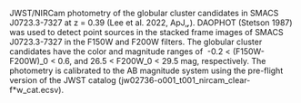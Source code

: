 JWST/NIRCam photometry of the globular cluster candidates in SMACS J0723.3-7327 at z = 0.39 (Lee et al. 2022, ApJ,***,***). DAOPHOT (Stetson 1987) was used to detect point sources in the stacked frame images of SMACS J0723.3-7327 in the F150W and F200W filters. The globular cluster candidates have the color and magnitude ranges of  -0.2 < (F150W-F200W)_0 < 0.6, and 26.5 < F200W_0 < 29.5 mag, respectively. The photometry is calibrated to the AB magnitude system using the pre-flight version of the JWST catalog (jw02736-o001_t001_nircam_clear-f*w_cat.ecsv).
